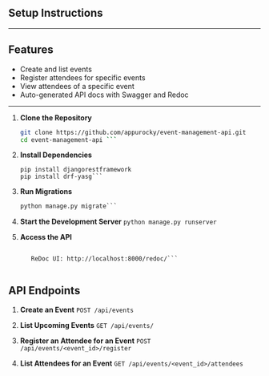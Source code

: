 ## Setup Instructions

---

##  Features

- Create and list events  
- Register attendees for specific events  
- View attendees of a specific event  
- Auto-generated API docs with Swagger and Redoc

---

1. **Clone the Repository**
   ```bash
   git clone https://github.com/appurocky/event-management-api.git
   cd event-management-api ```
   
2. **Install Dependencies**
	```pip install django
	pip install djangorestframework
	pip install drf-yasg```

3. **Run Migrations**
    ```python manage.py makemigrations
    python manage.py migrate```

4. **Start the Development Server**
    ```python manage.py runserver```

5. **Access the API**
	```Swagger UI: http://127.0.0.1:8000/swagger/

	   ReDoc UI: http://localhost:8000/redoc/```


## API Endpoints

1. **Create an Event**
  ```POST /api/events```
  
2. **List Upcoming Events**
  ```GET /api/events/```
  
3. **Register an Attendee for an Event**
  ```POST /api/events/<event_id>/register```
  
4. **List Attendees for an Event**
   ```GET /api/events/<event_id>/attendees```
